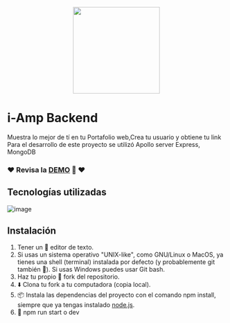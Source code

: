 <p align="center">
  <a href="#" target="_blank">
    <img width="200em"  src="https://user-images.githubusercontent.com/47750079/155910645-f42d8fe3-38c2-4081-91e2-7f89828794d3.png">
  </a>
</p>

# i-Amp Backend
 Muestra lo mejor de tí en tu Portafolio web,Crea tu usuario y obtiene tu link 
 Para el desarrollo de este proyecto se utilizó Apollo server Express, MongoDB

### ❤️ Revisa la [DEMO](https://i-am-server.herokuapp.com/) 👀 ❤️

## Tecnologías utilizadas

![image](https://user-images.githubusercontent.com/47750079/155911529-7c533fef-9335-4085-98d9-ebbb507c53b8.png)

##  Instalación
1) Tener un 📝 editor de texto.
2) Si usas un sistema operativo "UNIX-like", como GNU/Linux o MacOS, ya tienes una shell (terminal) instalada por defecto (y probablemente git también 🐧). Si usas Windows puedes usar Git bash.
3) Haz tu propio 🍴 fork del repositorio.
4) ⬇️ Clona tu fork a tu computadora (copia local).
5) 📦 Instala las dependencias del proyecto con el comando npm install, siempre que ya tengas instalado [node.js](https://nodejs.org/es/).
6) 🚀 npm run start o dev

